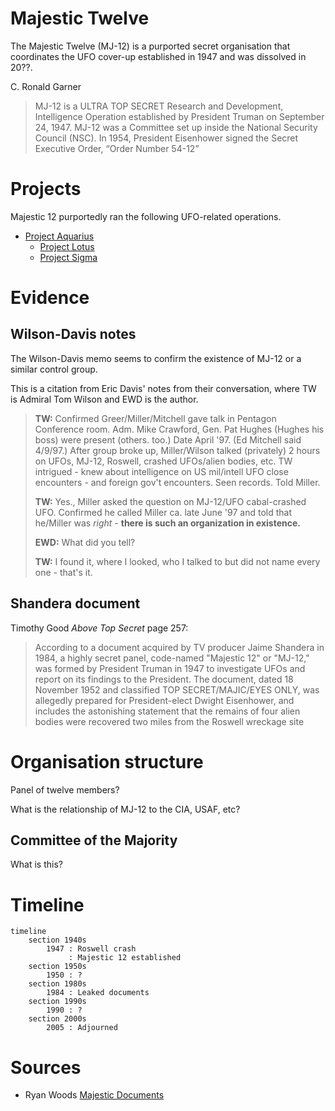 # Majestic Twelve

The Majestic Twelve (MJ-12) is a purported secret organisation that coordinates the UFO cover-up established in 1947 and was dissolved in 20??.

C. Ronald Garner
> MJ-12 is a ULTRA TOP SECRET Research and Development, Intelligence
Operation established by President Truman on September 24, 1947. MJ-12
was a Committee set up inside the National Security Council (NSC). In 1954, President Eisenhower
signed the Secret Executive Order, “Order Number 54-12”

# Projects

Majestic 12 purportedly ran the following UFO-related operations.

- [Project Aquarius](../projects/aquarius.md)
    * [Project Lotus](../projects/lotus.md)
    * [Project Sigma](../projects/sigma.md)

# Evidence

## Wilson-Davis notes

The Wilson-Davis memo seems to confirm the existence of MJ-12 or a similar control group.

This is a citation from Eric Davis' notes from their conversation, where TW is Admiral Tom Wilson and EWD is the author.

> **TW:** Confirmed Greer/Miller/Mitchell gave talk in Pentagon Conference room. Adm.
> Mike Crawford, Gen. Pat Hughes (Hughes his boss) were present (others. too.) Date
> April '97. (Ed Mitchell said 4/9/97.) After group broke up, Miller/Wilson talked
> (privately) 2 hours on UFOs, MJ-12, Roswell, crashed UFOs/alien bodies, etc. TW
> intrigued - knew about intelligence on US mil/intell UFO close encounters - and foreign
> gov't encounters. Seen records. Told Miller.
> 
> **TW:** Yes., Miller asked the question on MJ-12/UFO cabal-crashed UFO. Confirmed he
> called Miller ca. late June '97 and told that he/Miller was *right* - **there is such an
> organization in existence.**
>
> **EWD:** What did you tell?
>
> **TW:** I found it, where I looked, who I talked to but did not name every one - that's it.

## Shandera document

Timothy Good *Above Top Secret* page 257:
> According to a document acquired by TV producer Jaime Shandera in 1984, a highly secret panel, code-named "Majestic 12"
> or "MJ-12," was formed by President Truman in 1947 to investigate UFOs and report
> on its findings to the President. The document, dated 18 November 1952 and classified TOP SECRET/MAJIC/EYES ONLY,
> was allegedly prepared for President-elect Dwight Eisenhower, and includes the astonishing statement that the
> remains of four alien bodies were recovered two miles from the Roswell wreckage site

# Organisation structure

Panel of twelve members?

What is the relationship of MJ-12 to the CIA, USAF, etc?

## Committee of the Majority

What is this?

# Timeline

```mermaid
timeline
    section 1940s
        1947 : Roswell crash
             : Majestic 12 established
    section 1950s
        1950 : ?
    section 1980s
        1984 : Leaked documents
    section 1990s
        1990 : ?
    section 2000s
        2005 : Adjourned
```

# Sources

- Ryan Woods [Majestic Documents](https://majesticdocuments.com/)
